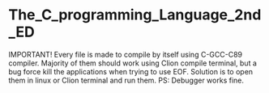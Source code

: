 # The_C_programming_Language_2nd_ED

IMPORTANT! 
Every file is made to compile by itself using C-GCC-C89 compiler. 
Majority of them should work using Clion compile terminal, but a bug force kill the applications when trying to use EOF.
Solution is to open them in linux or Clion terminal and run them. 
PS: Debugger works fine. 
